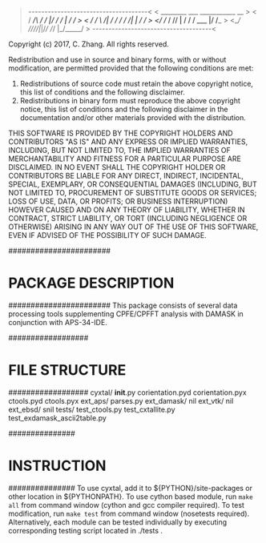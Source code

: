 >-------------------------------------<
<   ________  ___  ___________    __  >
<  / ____/\ \/ / |/ /_  __/   |  / /  >
< / /      \  /|   / / / / /| | / /   >
</ /___    / //   | / / / ___ |/ /___ >
<\____/   /_//_/|_|/_/ /_/  |_/_____/ >
>-------------------------------------<

Copyright (c) 2017, C. Zhang.
All rights reserved.

Redistribution and use in source and binary forms, with or without modification,
are permitted provided that the following conditions are met:

1) Redistributions of source code must retain the above copyright notice, this
list of conditions and the following disclaimer.
2) Redistributions in binary form must reproduce the above copyright notice,
this list of conditions and the following disclaimer in the documentation and/or
other materials provided with the distribution.

THIS SOFTWARE IS PROVIDED BY THE COPYRIGHT HOLDERS AND CONTRIBUTORS "AS IS" AND
ANY EXPRESS OR IMPLIED WARRANTIES, INCLUDING, BUT NOT LIMITED TO, THE IMPLIED
WARRANTIES OF MERCHANTABILITY AND FITNESS FOR A PARTICULAR PURPOSE ARE
DISCLAIMED. IN NO EVENT SHALL THE COPYRIGHT HOLDER OR CONTRIBUTORS BE LIABLE FOR
ANY DIRECT, INDIRECT, INCIDENTAL, SPECIAL, EXEMPLARY, OR CONSEQUENTIAL DAMAGES
(INCLUDING, BUT NOT LIMITED TO, PROCUREMENT OF SUBSTITUTE GOODS OR SERVICES;
LOSS OF USE, DATA, OR PROFITS; OR BUSINESS INTERRUPTION) HOWEVER CAUSED AND ON
ANY THEORY OF LIABILITY, WHETHER IN CONTRACT, STRICT LIABILITY, OR TORT
(INCLUDING NEGLIGENCE OR OTHERWISE) ARISING IN ANY WAY OUT OF THE USE OF THIS
SOFTWARE, EVEN IF ADVISED OF THE POSSIBILITY OF SUCH DAMAGE.


#######################
# PACKAGE DESCRIPTION #
#######################
This package consists of several data processing tools supplementing CPFE/CPFFT
analysis with DAMASK in conjunction with APS-34-IDE.

##################
# FILE STRUCTURE #
##################
cyxtal/
    __init__.py
    corientation.pyd
    corientation.pyx
    ctools.pyd
    ctools.pyx
    ext_aps/
        parses.py
    ext_damask/
        nil
    ext_vtk/
        nil
    ext_ebsd/
        snil
    tests/
        test_ctools.py
        test_cxtallite.py
        test_exdamask_ascii2table.py

###############
# INSTRUCTION #
###############
To use cyxtal, add it to ${PYTHON}/site-packages or other location in
${PYTHONPATH}.
To use cython based module, run `make all` from command window (cython
and gcc compiler required).
To test modification, run `make test` from command window (nosetests
required). Alternatively, each module can be tested individually by executing
corresponding testing script located in ./tests .